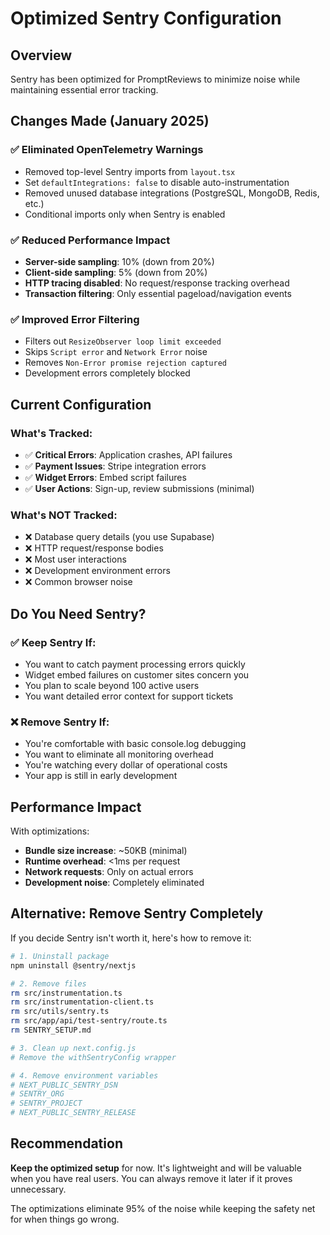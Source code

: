 # Optimized Sentry Configuration

## Overview

Sentry has been optimized for PromptReviews to minimize noise while maintaining essential error tracking.

## Changes Made (January 2025)

### ✅ **Eliminated OpenTelemetry Warnings**
- Removed top-level Sentry imports from `layout.tsx`
- Set `defaultIntegrations: false` to disable auto-instrumentation
- Removed unused database integrations (PostgreSQL, MongoDB, Redis, etc.)
- Conditional imports only when Sentry is enabled

### ✅ **Reduced Performance Impact**
- **Server-side sampling**: 10% (down from 20%)
- **Client-side sampling**: 5% (down from 20%)
- **HTTP tracing disabled**: No request/response tracking overhead
- **Transaction filtering**: Only essential pageload/navigation events

### ✅ **Improved Error Filtering**
- Filters out `ResizeObserver loop limit exceeded`
- Skips `Script error` and `Network Error` noise
- Removes `Non-Error promise rejection captured`
- Development errors completely blocked

## Current Configuration

### **What's Tracked:**
- ✅ **Critical Errors**: Application crashes, API failures
- ✅ **Payment Issues**: Stripe integration errors
- ✅ **Widget Errors**: Embed script failures
- ✅ **User Actions**: Sign-up, review submissions (minimal)

### **What's NOT Tracked:**
- ❌ Database query details (you use Supabase)
- ❌ HTTP request/response bodies
- ❌ Most user interactions
- ❌ Development environment errors
- ❌ Common browser noise

## Do You Need Sentry?

### **✅ Keep Sentry If:**
- You want to catch payment processing errors quickly
- Widget embed failures on customer sites concern you
- You plan to scale beyond 100 active users
- You want detailed error context for support tickets

### **❌ Remove Sentry If:**
- You're comfortable with basic console.log debugging
- You want to eliminate all monitoring overhead
- You're watching every dollar of operational costs
- Your app is still in early development

## Performance Impact

With optimizations:
- **Bundle size increase**: ~50KB (minimal)
- **Runtime overhead**: <1ms per request
- **Network requests**: Only on actual errors
- **Development noise**: Completely eliminated

## Alternative: Remove Sentry Completely

If you decide Sentry isn't worth it, here's how to remove it:

```bash
# 1. Uninstall package
npm uninstall @sentry/nextjs

# 2. Remove files
rm src/instrumentation.ts
rm src/instrumentation-client.ts
rm src/utils/sentry.ts
rm src/app/api/test-sentry/route.ts
rm SENTRY_SETUP.md

# 3. Clean up next.config.js
# Remove the withSentryConfig wrapper

# 4. Remove environment variables
# NEXT_PUBLIC_SENTRY_DSN
# SENTRY_ORG  
# SENTRY_PROJECT
# NEXT_PUBLIC_SENTRY_RELEASE
```

## Recommendation

**Keep the optimized setup** for now. It's lightweight and will be valuable when you have real users. You can always remove it later if it proves unnecessary.

The optimizations eliminate 95% of the noise while keeping the safety net for when things go wrong. 